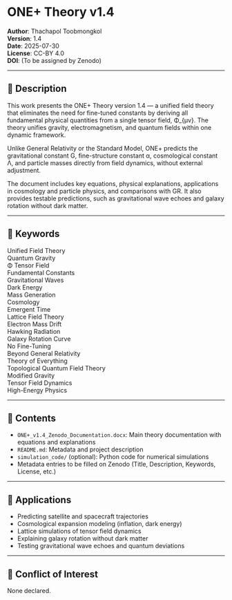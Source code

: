 # ONE+ Theory v1.4

**Author**: Thachapol Toobmongkol  
**Version**: 1.4  
**Date**: 2025-07-30  
**License**: CC-BY 4.0  
**DOI**: (To be assigned by Zenodo)  

---

## 📘 Description

This work presents the ONE+ Theory version 1.4 — a unified field theory that eliminates the need for fine-tuned constants by deriving all fundamental physical quantities from a single tensor field, Φ_{μν}. The theory unifies gravity, electromagnetism, and quantum fields within one dynamic framework.

Unlike General Relativity or the Standard Model, ONE+ predicts the gravitational constant G, fine-structure constant α, cosmological constant Λ, and particle masses directly from field dynamics, without external adjustment.

The document includes key equations, physical explanations, applications in cosmology and particle physics, and comparisons with GR. It also provides testable predictions, such as gravitational wave echoes and galaxy rotation without dark matter.

---

## 🔑 Keywords

Unified Field Theory  
Quantum Gravity  
Φ Tensor Field  
Fundamental Constants  
Gravitational Waves  
Dark Energy  
Mass Generation  
Cosmology  
Emergent Time  
Lattice Field Theory  
Electron Mass Drift  
Hawking Radiation  
Galaxy Rotation Curve  
No Fine-Tuning  
Beyond General Relativity  
Theory of Everything  
Topological Quantum Field Theory  
Modified Gravity  
Tensor Field Dynamics  
High-Energy Physics

---

## 🧾 Contents

- `ONE+_v1.4_Zenodo_Documentation.docx`: Main theory documentation with equations and explanations  
- `README.md`: Metadata and project description  
- `simulation_code/` (optional): Python code for numerical simulations  
- Metadata entries to be filled on Zenodo (Title, Description, Keywords, License, etc.)

---

## 🧪 Applications

- Predicting satellite and spacecraft trajectories  
- Cosmological expansion modeling (inflation, dark energy)  
- Lattice simulations of tensor field dynamics  
- Explaining galaxy rotation without dark matter  
- Testing gravitational wave echoes and quantum deviations

---

## 🧷 Conflict of Interest

None declared.

